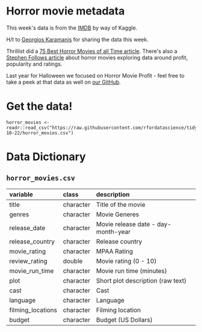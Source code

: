 # Horror movie metadata

This week's data is from the [IMDB](https://www.kaggle.com/PromptCloudHQ/imdb-horror-movie-dataset) by way of Kaggle.

H/t to [Georgios Karamanis](https://twitter.com/geokaramanis) for sharing the data this week.

Thrillist did a [75 Best Horror Movies of all Time article](https://www.thrillist.com/entertainment/nation/best-horror-movies-ever). There's also a [Stephen Follows article](https://stephenfollows.com/what-the-data-says-about-producing-low-budget-horror-films/) about horror movies exploring data around profit, popularity and ratings.

Last year for Halloween we focused on Horror Movie Profit - feel free to take a peek at that data as well on [our GitHub](https://github.com/rfordatascience/tidytuesday/tree/main/data/2018/2018-10-23).

# Get the data!

```
horror_movies <- readr::read_csv("https://raw.githubusercontent.com/rfordatascience/tidytuesday/main/data/2019/2019-10-22/horror_movies.csv")
```

# Data Dictionary

## `horror_movies.csv`

|variable          |class     |description |
|:-----------------|:---------|:-----------|
|title             |character | Title of the movie |
|genres            |character | Movie Generes |
|release_date      |character | Movie release date - day-month-year |
|release_country   |character | Release country |
|movie_rating      |character | MPAA Rating |
|review_rating     |double    | Movie rating (0 - 10) |
|movie_run_time    |character | Movie run time (minutes) |
|plot              |character | Short plot description (raw text) |
|cast              |character | Cast|
|language          |character | Language |
|filming_locations |character | Filming location |
|budget            |character | Budget (US Dollars) |
